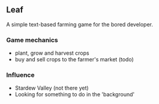 Leaf
----
A simple text-based farming game for the bored developer.

### Game mechanics
- plant, grow and harvest crops
- buy and sell crops to the farmer's market (todo)

### Influence
- Stardew Valley (not there yet)
- Looking for something to do in the 'background'
